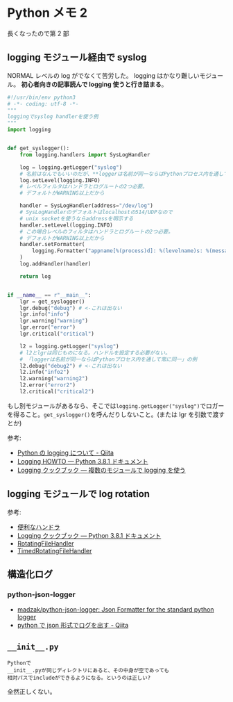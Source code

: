 # Python メモ 2

長くなったので第 2 部

## logging モジュール経由で syslog

NORMAL レベルの log がでなくて苦労した。
logging はかなり難しいモジュール。
**初心者向きの記事読んで logging 使うと行き詰まる**。

```python
#!/usr/bin/env python3
# -*- coding: utf-8 -*-
"""
loggingでsyslog handlerを使う例
"""
import logging


def get_syslogger():
    from logging.handlers import SysLogHandler

    log = logging.getLogger("syslog")
    # 名前はなんでもいいのだが、**loggerは名前が同一ならばPythonプロセス内を通して常に同一**
    log.setLevel(logging.INFO)
    # レベルフィルタはハンドラとログルートの2つ必要。
    # デフォルトがWARNING以上だから

    handler = SysLogHandler(address="/dev/log")
    # SysLogHandlerのデフォルトはlocalhostの514/UDPなので
    # unix socketを使うならaddressを明示する
    handler.setLevel(logging.INFO)
    # この場合レベルのフィルタはハンドラとログルートの2つ必要。
    # デフォルトがWARNING以上だから
    handler.setFormatter(
        logging.Formatter("appname[%(process)d]: %(levelname)s: %(message)s at %(filename)s(%(lineno)d)")
    )
    log.addHandler(handler)

    return log


if __name__ == r"__main__":
    lgr = get_syslogger()
    lgr.debug("debug") # <-これは出ない
    lgr.info("info")
    lgr.warning("warning")
    lgr.error("error")
    lgr.critical("critical")

    l2 = logging.getLogger("syslog")
    # l2とlgrは同じものになる。ハンドルを設定する必要がない。
    # 「loggerは名前が同一ならばPythonプロセス内を通して常に同一」の例
    l2.debug("debug2") # <-これは出ない
    l2.info("info2")
    l2.warning("warning2")
    l2.error("error2")
    l2.critical("critical2")
```

もし別モジュールがあるなら、そこでは`logging.getLogger("syslog")`でロガーを得ること。`get_syslogger()`を呼んだりしないこと。(または lgr を引数で渡すとか)

参考:

- [Python の logging について - Qiita](https://qiita.com/kitsuyui/items/5a7484a09eeacb564649)
- [Logging HOWTO — Python 3.8.1 ドキュメント](https://docs.python.org/ja/3/howto/logging.html)
- [Logging クックブック — 複数のモジュールで logging を使う](https://docs.python.org/ja/3/howto/logging-cookbook.html#using-logging-in-multiple-modules)

## logging モジュールで log rotation

参考:

- [便利なハンドラ](https://docs.python.org/ja/3/howto/logging.html#useful-handlers)
- [Logging クックブック — Python 3.8.1 ドキュメント](https://docs.python.org/ja/3/howto/logging-cookbook.html#logging-cookbook)
- [RotatingFileHandler](https://docs.python.org/ja/3/library/logging.handlers.html#logging.handlers.RotatingFileHandler)
- [TimedRotatingFileHandler](https://docs.python.org/ja/3/library/logging.handlers.html#logging.handlers.TimedRotatingFileHandler)

## 構造化ログ

### python-json-logger

- [madzak/python-json-logger: Json Formatter for the standard python logger](https://github.com/madzak/python-json-logger)
- [python で json 形式でログを出す - Qiita](https://qiita.com/sakamossan/items/8e4141e789a2110e037b)

## `__init__.py`

```text
Pythonで
__init__.pyが同じディレクトリにあると、その中身が空であっても
相対パスでincludeができるようになる。というのは正しい?
```

全然正しくない。
